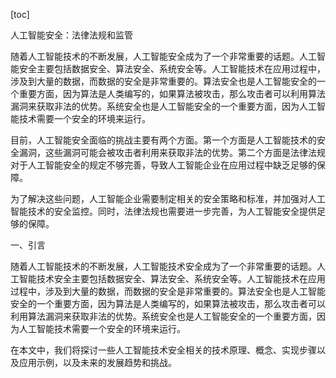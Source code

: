 
[toc]                    
                
                
人工智能安全：法律法规和监管

随着人工智能技术的不断发展，人工智能安全成为了一个非常重要的话题。人工智能安全主要包括数据安全、算法安全、系统安全等。人工智能技术在应用过程中，涉及到大量的数据，而数据的安全是非常重要的。算法安全也是人工智能安全的一个重要方面，因为算法是人类编写的，如果算法被攻击，那么攻击者可以利用算法漏洞来获取非法的优势。系统安全也是人工智能安全的一个重要方面，因为人工智能技术需要一个安全的环境来运行。

目前，人工智能安全面临的挑战主要有两个方面。第一个方面是人工智能技术的安全漏洞，这些漏洞可能会被攻击者利用来获取非法的优势。第二个方面是法律法规对于人工智能安全的规定不够完善，导致人工智能企业在应用过程中缺乏足够的保障。

为了解决这些问题，人工智能企业需要制定相关的安全策略和标准，并加强对人工智能技术的安全监控。同时，法律法规也需要进一步完善，为人工智能安全提供足够的保障。

一、引言

随着人工智能技术的不断发展，人工智能技术安全成为了一个非常重要的话题。人工智能技术安全主要包括数据安全、算法安全、系统安全等。人工智能技术在应用过程中，涉及到大量的数据，而数据的安全是非常重要的。算法安全也是人工智能安全的一个重要方面，因为算法是人类编写的，如果算法被攻击，那么攻击者可以利用算法漏洞来获取非法的优势。系统安全也是人工智能安全的一个重要方面，因为人工智能技术需要一个安全的环境来运行。

在本文中，我们将探讨一些人工智能技术安全相关的技术原理、概念、实现步骤以及应用示例，以及未来的发展趋势和挑战。

